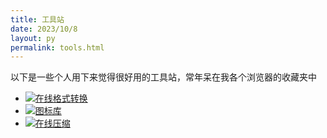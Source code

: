 ```yaml
---
title: 工具站
date: 2023/10/8
layout: py
permalink: tools.html
---
```

以下是一些个人用下来觉得很好用的工具站，常年呆在我各个浏览器的收藏夹中
- [![在线格式转换](https://static.convertio.co/img/apple-touch-icon-180x180-precomposed.png)](https://convertio.co/zh/)
- [![图标库](//img.alicdn.com/imgextra/i4/O1CN01XZe8pH1USpiUNT1QN_!!6000000002517-2-tps-114-114.png)](https://www.iconfont.cn/)
- [![在线压缩](http://www.yalijuda.com/qfy-content/uploads/2020/05/81a83783c78bbe2002d50d4a16c55e21.png)](http://www.yalijuda.com/)